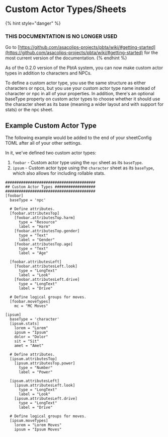 # Custom Actor Types/Sheets

{% hint style="danger" %}
### THIS DOCUMENTATION IS NO LONGER USED

Go to [https://github.com/asacolips-projects/pbta/wiki/#getting-started](https://github.com/asacolips-projects/pbta/wiki/#getting-started) for the most current version of the documentation.
{% endhint %}

As of the 0.2.0 version of the PbtA system, you can now make custom actor types in addition to characters and NPCs.

To define a custom actor type, you use the same structure as either characters or npcs, but you use your custom actor type name instead of character or npc in all of your properties. In addition, there's an optional baseType property on custom actor types to choose whether it should use the character sheet as its base (meaning a wider layout and with support for stats) or the npc sheet.

## Example Custom Actor Type

The following example would be added to the end of your sheetConfig TOML after all of your other settings.

In it, we've defined two custom actor types:

1. `foobar` - Custom actor type using the `npc` sheet as its `baseType`.
2. `ipsum` - Custom actor type using the `character` sheet as its `baseType`, which also allows for including rollable stats.

```
########################################
## Custom Actor Types ##################
########################################
[foobar]
  baseType = 'npc'

  # Define attributes.
  [foobar.attributesTop]
    [foobar.attributesTop.harm]
      type = "Resource"
      label = "Harm"
    [foobar.attributesTop.gender]
      type = "Text"
      label = "Gender"
    [foobar.attributesTop.age]
      type = "Text"
      label = "Age"

  [foobar.attributesLeft]
    [foobar.attributesLeft.look]
      type = "LongText"
      label = "Look"
    [foobar.attributesLeft.drive]
      type = "LongText"
      label = "Drive"

  # Define logical groups for moves.
  [foobar.moveTypes]
    mc = "MC Moves"

[ipsum]
  baseType = 'character'
  [ipsum.stats]
    lorem = "Lorem"
    ipsum = "Ipsum"
    dolor = "Dolor"
    sit = "Sit"
    amet = "Amet"

  # Define attributes.
  [ipsum.attributesTop]
    [ipsum.attributesTop.power]
      type = "Number"
      label = "Power"

  [ipsum.attributesLeft]
    [ipsum.attributesLeft.look]
      type = "LongText"
      label = "Look"
    [ipsum.attributesLeft.drive]
      type = "LongText"
      label = "Drive"

  # Define logical groups for moves.
  [ipsum.moveTypes]
    lorem = "Lorem Moves"
    ipsum = "Ipsum Moves"
```
